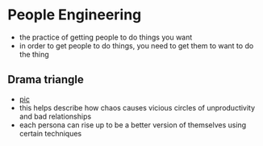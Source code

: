 # People Engineering

- the practice of getting people to do things you want
- in order to get people to do things, you need to get them to want to do the thing

## Drama triangle
- [pic](https://i0.wp.com/www.helpingwritersbecomeauthors.com/wp-content/uploads/2020/09/Drama-Triangle-The-Empowerment-Dynamic.jpg?ssl=1)
- this helps describe how chaos causes vicious circles of unproductivity and bad relationships
- each persona can rise up to be a better version of themselves using certain techniques